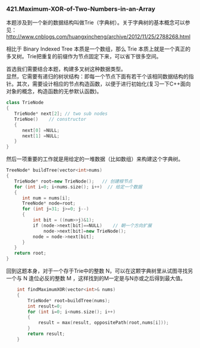 ### 421.Maximum-XOR-of-Two-Numbers-in-an-Array

本题涉及到一个新的数据结构叫做Trie（字典树）。关于字典树的基本概念可以参见： http://www.cnblogs.com/huangxincheng/archive/2012/11/25/2788268.html

相比于 Binary Indexed Tree 本质是一个数组，那么 Trie 本质上就是一个真正的多叉树。Trie把重复的前缀作为节点固定下来，可以省下很多空间。

首选我们需要结合本题，构建多叉树这种数据类型。    
显然，它需要有递归的树状结构：即每一个节点下面有若干个该相同数据结构的指针。其次，需要设计相应的节点构造函数，以便于进行初始化(复习一下C++面向对象的概念，构造函数的无参默认函数)。
```cpp
class TrieNode
{
   TrieNode* next[2]; // two sub nodes
   TrieNoe()    // constructor 
   {
      next[0] =NULL;
      next[1] =NULL;
   }
}
```
然后一项重要的工作就是用给定的一堆数据（比如数组）来构建这个字典树。
```cpp
TreeNode* buildTree(vector<int>nums)
{
   TrieNode* root=new TrieNode();   // 创建根节点
   for (int i=0; i<nums.size(); i++)  // 给定一个数据
   {
      int num = nums[i];
      TreeNode* node=root;
      for (int j=31; j>=0; j--)
      {
          int bit = ((num>>j)&1);
          if (node->next[bit]==NULL)    // 朝一个方向扩展 
              node->next[bit]=new TrieNode();
          node = node->next[bit];
      }      
   }   
   return root;
}
```
回到这题本身，对于一个存于Trie中的整数 N，可以在这颗字典树里从试图寻找另一个与 N 逢位必反的整数 M ，这样找到的M一定是与N亦或之后得到最大值。
```cpp
    int findMaximumXOR(vector<int>& nums) 
    {
        TrieNode* root=buildTree(nums);
        int result=0;
        for (int i=0; i<nums.size(); i++)
        {
            result = max(result, oppositePath(root,nums[i]));
        }
        return result;
    }
```    
